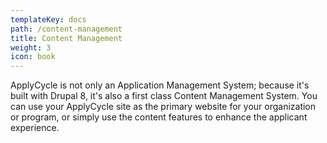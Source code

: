 ```yaml
---
templateKey: docs
path: /content-management
title: Content Management
weight: 3
icon: book
---
```

ApplyCycle is not only an Application Management System; because it's built with Drupal 8, it's also a first class Content Management System. You can use your ApplyCycle site as the primary website for your organization or program, or simply use the content features to enhance the applicant experience.
